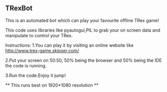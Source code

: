 ## TRexBot
This is an automated bot which can play your favourite offline TRex game! 

This code uses libraries like pyautogui,PIL to grab your on screen data and manipulate to control your TRex.

Instructions:
1.You can play it by visiting an online website like http://www.trex-game.skipser.com/

2.Put your screen on 50:50, 50% being the browser and 50% being the IDE the code is running.

3.Run the code.Enjoy it jump!

** This runs best on 1920*1080 resolution **
